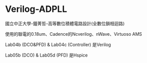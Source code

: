 # Verilog-ADPLL
國立中正大學-鐘菁哲-高等數位積體電路設計(全數位鎖相迴路)

使用的聯電的0.18um、Cadence的Ncverilog、nWave、Virtuoso AMS

Lab04b (DCO&PFD) & Lab04c (Controller) 是Verilog

Lab05b (DCO) & Lab05d (PFD) 是Hspice
